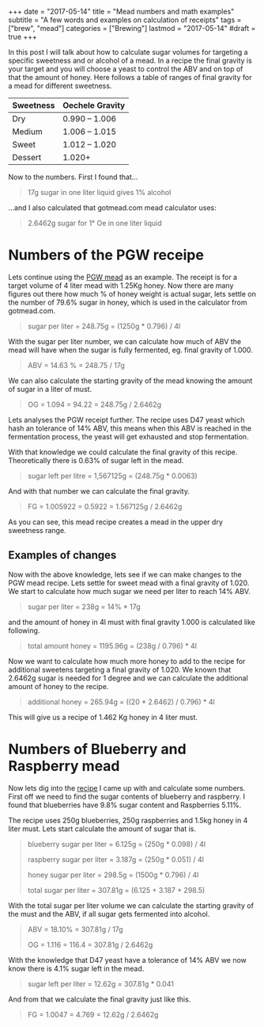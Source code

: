+++
date = "2017-05-14"
title = "Mead numbers and math examples"
subtitle = "A few words and examples on calculation of receipts"
tags = ["brew", "mead"]
categories = ["Brewing"]
lastmod = "2017-05-14"
#draft = true
+++

In this post I will talk about how to calculate sugar volumes for
targeting a specific sweetness and or alcohol of a mead. In a recipe
the final gravity is your target and you will choose a yeast to
control the ABV and on top of that the amount of honey. Here follows a
table of ranges of final gravity for a mead for different sweetness.

Sweetness| Oechele Gravity
--------|----------------
Dry|0.990 – 1.006
Medium|1.006 – 1.015
Sweet|1.012 – 1.020
Dessert|1.020+


Now to the numbers. First I found that...

> 17g sugar in one liter liquid gives 1% alcohol

...and I also calculated that gotmead.com mead calculator uses:

> 2.6462g sugar for 1° Oe in one liter liquid

# Numbers of the PGW receipe

Lets continue using the [PGW mead](../pgw-mead-startkit) as an
example. The receipt is for a target volume of 4 liter mead with
1.25Kg honey. Now there are many figures out there how much % of honey
weight is actual sugar, lets settle on the number of 79.6% sugar in
honey, which is used in the calculator from gotmead.com.

> sugar per liter = 248.75g  = (1250g * 0.796) / 4l

With the sugar per liter number, we can calculate how much of ABV the
mead will have when the sugar is fully fermented, eg. final gravity of
1.000.

> ABV = 14.63 % = 248.75 / 17g

We can also calculate the starting gravity of the mead knowing the
amount of sugar in a liter of must.

> OG = 1.094 = 94.22 = 248.75g / 2.6462g

Lets analyses the PGW receipt further. The recipe uses D47 yeast which
hash an tolerance of 14% ABV, this means when this ABV is reached in
the fermentation process, the yeast will get exhausted and stop
fermentation.

With that knowledge we could calculate the final gravity of this
recipe. Theoretically there is 0.63% of sugar left in the mead.

> sugar left per litre = 1,567125g = (248.75g * 0.0063)

And with that number we can calculate the final gravity.

> FG = 1.005922 = 0.5922 = 1.567125g / 2.6462g

As you can see, this mead recipe creates a mead in the upper dry
sweetness range.


## Examples of changes

Now with the above knowledge, lets see if we can make changes to the
PGW mead recipe. Lets settle for sweet mead with a final gravity of
1.020. We start to calculate how much sugar we need per liter to reach
14% ABV.

> sugar per liter = 238g = 14% * 17g

and the amount of honey in 4l must with final gravity 1.000 is
calculated like following.

> total amount honey = 1195.96g = (238g / 0.796) * 4l

Now we want to calculate how much more honey to add to the recipe for
additional sweetens targeting a final gravity of 1.020. We known that
2.6462g sugar is needed for 1 degree and we can calculate the
additional amount of honey to the recipe.

> additional honey = 265.94g  = ((20 * 2.6462) / 0.796) * 4l

This will give us a recipe of 1.462 Kg honey in 4 liter must.


# Numbers of Blueberry and Raspberry mead

Now lets dig into the [recipe](../blueberry-raspberry-mead) I came up
with and calculate some numbers. First off we need to find the sugar
contents of blueberry and raspberry. I found that blueberries have
9.8% sugar content and Raspberries 5.11%.

The recipe uses 250g blueberries, 250g raspberries and 1.5kg honey in
4 liter must. Lets start calculate the amount of sugar that is.

> blueberry sugar per liter = 6.125g = (250g * 0.098) / 4l
>
> raspberry sugar per liter = 3.187g = (250g * 0.051) / 4l
>
> honey sugar per liter = 298.5g = (1500g * 0.796) / 4l
>
> total sugar per liter = 307.81g = (6.125 + 3.187 + 298.5)
>

With the total sugar per liter volume we can calculate the starting
gravity of the must and the ABV, if all sugar gets fermented into
alcohol.

> ABV = 18.10% = 307.81g / 17g
>
> OG = 1.116 = 116.4 = 307.81g / 2.6462g
>

With the knowledge that D47 yeast have a tolerance of 14% ABV we now
know there is 4.1% sugar left in the mead.

> sugar left per liter = 12.62g = 307.81g * 0.041

And from that we calculate the final gravity just like this.

> FG = 1.0047 = 4.769 = 12.62g / 2.6462g
